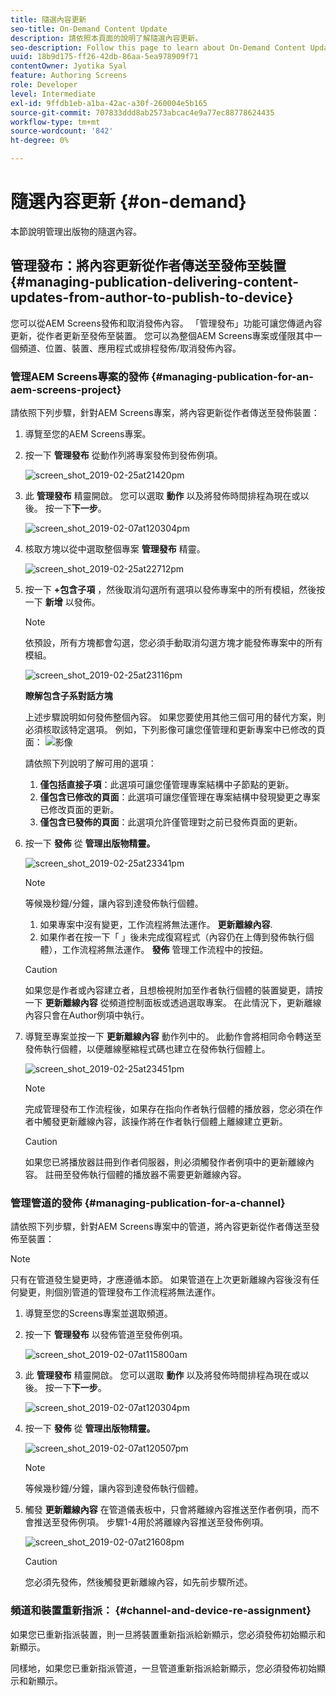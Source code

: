 ```yaml
---
title: 隨選內容更新
seo-title: On-Demand Content Update
description: 請依照本頁面的說明了解隨選內容更新。
seo-description: Follow this page to learn about On-Demand Content Update.
uuid: 18b9d175-ff26-42db-86aa-5ea978909f71
contentOwner: Jyotika Syal
feature: Authoring Screens
role: Developer
level: Intermediate
exl-id: 9ffdb1eb-a1ba-42ac-a30f-260004e5b165
source-git-commit: 707833ddd8ab2573abcac4e9a77ec88778624435
workflow-type: tm+mt
source-wordcount: '842'
ht-degree: 0%

---
```


# 隨選內容更新 {#on-demand}

本節說明管理出版物的隨選內容。

## 管理發布：將內容更新從作者傳送至發佈至裝置 {#managing-publication-delivering-content-updates-from-author-to-publish-to-device}

您可以從AEM Screens發佈和取消發佈內容。 「管理發布」功能可讓您傳遞內容更新，從作者更新至發佈至裝置。 您可以為整個AEM Screens專案或僅限其中一個頻道、位置、裝置、應用程式或排程發佈/取消發佈內容。

### 管理AEM Screens專案的發佈 {#managing-publication-for-an-aem-screens-project}

請依照下列步驟，針對AEM Screens專案，將內容更新從作者傳送至發佈裝置：

1. 導覽至您的AEM Screens專案。
1. 按一下 **管理發布** 從動作列將專案發佈到發佈例項。

   ![screen_shot_2019-02-25at21420pm](assets/screen_shot_2019-02-25at21420pm.png)

1. 此 **管理發布** 精靈開啟。 您可以選取 **動作** 以及將發佈時間排程為現在或以後。 按一下&#x200B;**下一步**。

   ![screen_shot_2019-02-07at120304pm](assets/screen_shot_2019-02-07at120304pm.png)

1. 核取方塊以從中選取整個專案 **管理發布** 精靈。

   ![screen_shot_2019-02-25at22712pm](assets/screen_shot_2019-02-25at22712pm.png)

1. 按一下 **+包含子項** ，然後取消勾選所有選項以發佈專案中的所有模組，然後按一下 **新增** 以發佈。

   >[!NOTE]
   >
   >依預設，所有方塊都會勾選，您必須手動取消勾選方塊才能發佈專案中的所有模組。

   ![screen_shot_2019-02-25at23116pm](assets/screen_shot_2019-02-25at23116pm.png)

   **瞭解包含子系對話方塊**

   上述步驟說明如何發佈整個內容。 如果您要使用其他三個可用的替代方案，則必須核取該特定選項。
例如，下列影像可讓您僅管理和更新專案中已修改的頁面：
   ![影像](assets/author-publish-manage.png)

   請依照下列說明了解可用的選項：

   1. **僅包括直接子項**：此選項可讓您僅管理專案結構中子節點的更新。
   1. **僅包含已修改的頁面**：此選項可讓您僅管理在專案結構中發現變更之專案已修改頁面的更新。
   1. **僅包含已發佈的頁面**：此選項允許僅管理對之前已發佈頁面的更新。


1. 按一下 **發佈** 從 **管理出版物精靈。**

   ![screen_shot_2019-02-25at23341pm](assets/screen_shot_2019-02-25at23341pm.png)

   >[!NOTE]
   >
   >等候幾秒鐘/分鐘，讓內容到達發佈執行個體。
   >
   >
   >    1. 如果專案中沒有變更，工作流程將無法運作。 **更新離線內容**.
   >    1. 如果作者在按一下「 」後未完成復寫程式（內容仍在上傳到發佈執行個體），工作流程將無法運作。 **發佈** 管理工作流程中的按鈕。


   >[!CAUTION]
   >如果您是作者或內容建立者，且想檢視附加至作者執行個體的裝置變更，請按一下 **更新離線內容** 從頻道控制面板或透過選取專案。 在此情況下，更新離線內容只會在Author例項中執行。

1. 導覽至專案並按一下 **更新離線內容** 動作列中的。 此動作會將相同命令轉送至發佈執行個體，以便離線壓縮程式碼也建立在發佈執行個體上。

   ![screen_shot_2019-02-25at23451pm](assets/screen_shot_2019-02-25at23451pm.png)


   >[!NOTE]
   >
   >完成管理發布工作流程後，如果存在指向作者執行個體的播放器，您必須在作者中觸發更新離線內容，該操作將在作者執行個體上離線建立更新。

   >[!CAUTION]
   >
   >如果您已將播放器註冊到作者伺服器，則必須觸發作者例項中的更新離線內容。 註冊至發佈執行個體的播放器不需要更新離線內容。

### 管理管道的發佈 {#managing-publication-for-a-channel}

請依照下列步驟，針對AEM Screens專案中的管道，將內容更新從作者傳送至發佈至裝置：

>[!NOTE]
>
>只有在管道發生變更時，才應遵循本節。 如果管道在上次更新離線內容後沒有任何變更，則個別管道的管理發布工作流程將無法運作。

1. 導覽至您的Screens專案並選取頻道。
1. 按一下 **管理發布** 以發佈管道至發佈例項。

   ![screen_shot_2019-02-07at115800am](assets/screen_shot_2019-02-07at115800am.png)

1. 此 **管理發布** 精靈開啟。 您可以選取 **動作** 以及將發佈時間排程為現在或以後。 按一下&#x200B;**下一步**。

   ![screen_shot_2019-02-07at120304pm](assets/screen_shot_2019-02-07at120304pm.png)

1. 按一下 **發佈** 從 **管理出版物精靈。**

   ![screen_shot_2019-02-07at120507pm](assets/screen_shot_2019-02-07at120507pm.png)

   >[!NOTE]
   >
   >等候幾秒鐘/分鐘，讓內容到達發佈執行個體。

1. 觸發 **更新離線內容** 在管道儀表板中，只會將離線內容推送至作者例項，而不會推送至發佈例項。 步驟1-4用於將離線內容推送至發佈例項。

   ![screen_shot_2019-02-07at21608pm](assets/screen_shot_2019-02-07at21608pm.png)

   >[!CAUTION]
   >
   >您必須先發佈，然後觸發更新離線內容，如先前步驟所述。

### 頻道和裝置重新指派： {#channel-and-device-re-assignment}

如果您已重新指派裝置，則一旦將裝置重新指派給新顯示，您必須發佈初始顯示和新顯示。

同樣地，如果您已重新指派管道，一旦管道重新指派給新顯示，您必須發佈初始顯示和新顯示。
